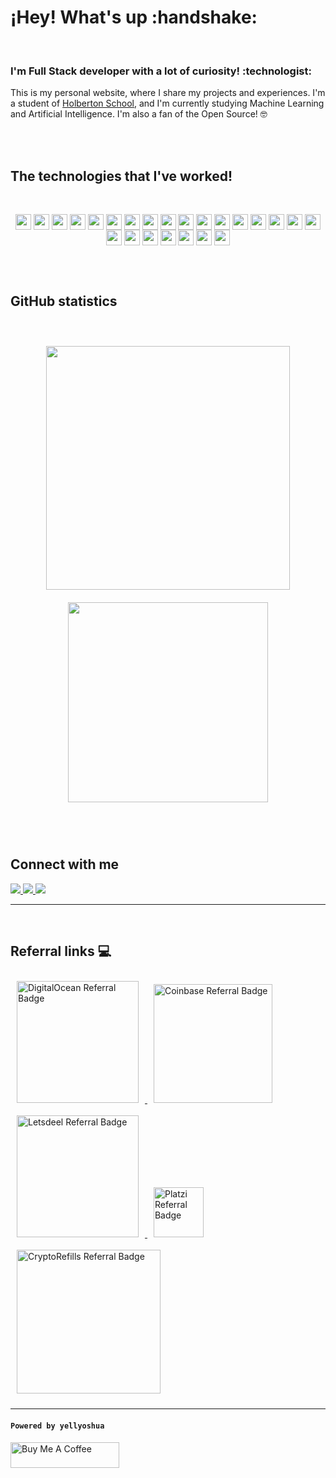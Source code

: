 <!-- Icons: https://github.com/ikatyang/emoji-cheat-sheet/blob/master/README.md -->
<h1 align="left" style="font-weight:bold;">¡Hey! What's up :handshake:</h1>

</br>

<h3 align="left">I'm Full Stack developer with a lot of curiosity! :technologist:</h3>

This is my personal website, where I share my projects and experiences. I'm a
student of [Holberton School](https://www.holbertonschool.com/en/), and I'm
currently studying Machine Learning and Artificial Intelligence. I'm also a fan
of the Open Source! :nerd_face:

</br>

</br>

<h2 style="font-weight:bold;" align="left">The technologies that I've worked!</h2>

</br>

<p align="center">
<img align="center" src="https://img.shields.io/badge/GIT-black.svg?style=flat-square&logo=git" height="25">
<img align="center" src="https://img.shields.io/badge/JIRA-black.svg?style=flat-square&logo=jira&logoColor=blue" height="25">
<img align="center" src="https://img.shields.io/badge/GitHub Actions-black.svg?style=flat-square&logo=githubactions" height="25">
<img align="center" src="https://img.shields.io/badge/Golang-black.svg?style=flat-square&logo=go" height="25">
<img align="center" src="https://img.shields.io/badge/Node JS-black.svg?style=flat-square&logo=nodedotjs" height="25">
<img align="center" src="https://img.shields.io/badge/Graphql-black.svg?style=flat-square&logo=graphql" height="25">
<img align="center" src="https://img.shields.io/badge/Nginx-black.svg?style=flat-square&logo=nginx" height="25">
<img align="center" src="https://img.shields.io/badge/Docker-black.svg?style=flat-square&logo=docker" height="25">
<img align="center" src="https://img.shields.io/badge/MongoDB-black.svg?style=flat-square&logo=mongodb" height="25">
<img align="center" src="https://img.shields.io/badge/TypeScript-black.svg?style=flat-square&logo=typescript" height="25">
<img align="center" src="https://img.shields.io/badge/Javascript-black.svg?style=flat-square&logo=javascript" height="25">
<img align="center" src="https://img.shields.io/badge/Tailwind CSS-black.svg?style=flat-square&logo=tailwindcss" height="25">
<img align="center" src="https://img.shields.io/badge/Next.js-black.svg?style=flat-square&logo=nextdotjs" height="25">
<img align="center" src="https://img.shields.io/badge/React-black.svg?style=flat-square&logo=react" height="25">
<img align="center" src="https://img.shields.io/badge/React Native-black.svg?style=flat-square&logo=react" height="25">
<img align="center" src="https://img.shields.io/badge/Flutter-black.svg?style=flat-square&logo=flutter" height="25">
<img align="center" src="https://img.shields.io/badge/Jest-black.svg?style=flat-square&logo=jest" height="25">
<img align="center" src="https://img.shields.io/badge/Testing Library-black.svg?style=flat-square&logo=testing-library" height="25">
<img align="center" src="https://img.shields.io/badge/Testing Library/React-black.svg?style=flat-square&logo=testing-library" height="25">
<img align="center" src="https://img.shields.io/badge/Google Cloud-black.svg?style=flat-square&logo=google-cloud" height="25">
<img align="center" src="https://img.shields.io/badge/Firebase-black.svg?style=flat-square&logo=firebase" height="25">
<img align="center" src="https://img.shields.io/badge/Amazon S3-black.svg?style=flat-square&logo=amazon-s3" height="25">
<img align="center" src="https://img.shields.io/badge/Cloudflare Workers-black.svg?style=flat-square&logo=cloudflare" height="25">
<img align="center" src="https://img.shields.io/badge/Digital Ocean-black.svg?style=flat-square&logo=digitalocean" height="25">
</p>

</br>

</br>

<h2 align="left" style="font-weight:bold;">GitHub statistics</h2>

</br>

<p align="center">
<img src="https://github-readme-stats.vercel.app/api?username=yellyoshua&show_icons=true&locale=en&include_all_commits=true" style="margin-top:10px;margin-bottom:10px;margin-left:5px;margin-right:5px;" width="390px" />
<img src="https://github-readme-stats.vercel.app/api/top-langs?username=yellyoshua&show_icons=true&locale=en&layout=compact" style="margin-top:10px;margin-bottom:10px;margin-left:5px;margin-right:5px;" width="320px" />
</p>

</br>
</br>

<h2 align="left" style="font-weight:bold;">Connect with me</h2>

<p align="left">
  <a href="https://short.yoshualopez.com/linkedin">
    <img src="https://img.shields.io/badge/Yoshua L&oacute;pez-black.svg?style=flat-square&logo=linkedin&logoColor=blue">
  </a>
  <a href="https://short.yoshualopez.com/twitter">
    <img src="https://img.shields.io/badge/@yellyoshua-black.svg?style=flat-square&logo=twitter">
  </a>
  <a href="mailto:me@yoshualopez.com">
    <img src="https://img.shields.io/badge/me@yoshualopez.com-black.svg?style=flat-square&logo=gmail">
  </a>
</p>

---

</br>

<h2 align="left" style="font-weight:bold;">Referral links 💻</h2>

<a href="https://short.yoshualopez.com/digitalocean">
  <img src="https://web-platforms.sfo2.cdn.digitaloceanspaces.com/WWW/Badge%201.svg" alt="DigitalOcean Referral Badge" style="margin-top:10px;margin-bottom:10px;margin-left:10px;margin-right:10px" width="195"></img>
</a>

<a href="https://short.yoshualopez.com/coinbase">
  <img src="https://images.ctfassets.net/q5ulk4bp65r7/3TBS4oVkD1ghowTqVQJlqj/2dfd4ea3b623a7c0d8deb2ff445dee9e/Consumer_Wordmark.svg" alt="Coinbase Referral Badge" width="190" style="margin-top:10px;margin-bottom:10px;margin-left:10px;margin-right:10px"></img>
</a>

<a href="https://short.yoshualopez.com/letsdeel">
  <img src="https://www.letsdeel.com/hubfs/deel-blue.svg" alt="Letsdeel Referral Badge" width="195" style="margin-top:10px;margin-bottom:10px;margin-left:10px;margin-right:10px"></img>
</a>

<a href="https://short.yoshualopez.com/platzi">
  <img src="https://static.platzi.com/media/platzi-isotipo@2x.png" alt="Platzi Referral Badge" width="80" height="80" style="margin-top:10px;margin-bottom:10px;margin-left:10px;margin-right:10px"></img>
</a>

<a href="https://short.yoshualopez.com/cryptorefills">
  <img src="https://www.cryptorefills.com/logo.57d1e7d5dfe6b9e0265e.svg" alt="CryptoRefills Referral Badge" width="230" style="margin-top:10px;margin-bottom:10px;margin-left:10px;margin-right:10px"></img>
</a>

---

#### `Powered by yellyoshua `

<a href="https://www.buymeacoffee.com/yellyoshua" target="_blank"><img src="https://cdn.buymeacoffee.com/buttons/v2/default-yellow.png" alt="Buy Me A Coffee" height="41" width="174" ></a>
